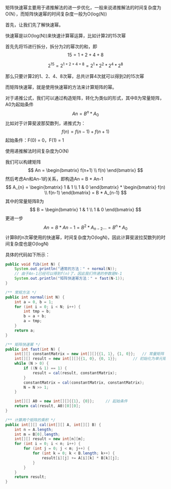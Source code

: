 

矩阵快速幂主要用于递推解法的进一步优化，一般来说递推解法的时间复杂度为O(N），而矩阵快速幂的时间复杂度一般为O(log(N))

首先，让我们先了解快速幂。

快速幂是以O(log(N))来快速计算幂运算，比如计算2的15次幂

首先先将15进行拆分，拆分为2的幂次的和，即
$$
15 = 1 + 2+4+8
$$

$$
2^{15}= 2^{1+2+4+8} = 2^{1} * 2^{2} * 2^{4} * 2^{8}
$$

那么只要计算2的1、2、4、8次幂，总共计算4次就可以得到2的15次幂

而矩阵快速幂，就是使用快速幂的方法来计算矩阵的幂。

对于递推公式，我们可以通过构造矩阵，转化为类似的形式，其中B为常量矩阵，A0为起始条件
$$
An = B ^{n} * A_{0}
$$
比如对于计算斐波那契数列，递推式为：
$$
f(n) = f(n-1) + f(n+1)
$$
起始条件：F(0) = 0，F(1) = 1

使用递推解法时间复杂度为O(N)

我们可以构建矩阵
$$
An = 
\begin{bmatrix}
f(n+1) \\
f(n)
\end{bmatrix}
$$
然后考虑An和An-1的关系，即构造An = B * An-1
$$
A_{n} = \begin{bmatrix}
1 & 1 \\
1 & 0
\end{bmatrix}
* 
\begin{bmatrix}
f(n) \\
f(n-1)
\end{bmatrix}
= B * A_{n-1}
$$
其中的常量矩阵B为
$$
B = \begin{bmatrix}
1 & 1 \\
1 & 0
\end{bmatrix}
$$
更进一步
$$
An = B * An-1 = B^{2}*A_{n-2} ...=B^{n} * A_{0}
$$
计算B的n次幂使用的快速幂，时间复杂度为O(logN)，因此计算斐波拉契数列的时间复杂度也是O(logN)

具体的代码如下所示：

```java
public void fib(int N) {
    System.out.println("通常的方法：" + normal(N));
    // 由于An-1已经可以得到f(n)了，因此我们传递的参数是N-1
    System.out.println("矩阵快速幂方法：" + fast(N-1));
}

/** 常规方法 */
public int normal(int N) {
    int a = 0, b = 1;
    for (int i = 0; i < N; i++) {
        int tmp = b;
        b = a + b;
        a = tmp;
    }
    return a;
}

/** 矩阵快速幂 */
public int fast(int N) {
    int[][] constantMatrix = new int[][]{{1, 1}, {1, 0}};   // 常量矩阵
    int[][] result = new int[][]{{1, 0}, {0, 1}};       // 初始化为单元矩阵
    while (N > 0) {
        if ((N & 1) == 1) {
            result = cal(result, constantMatrix);
        }
        constantMatrix = cal(constantMatrix, constantMatrix);
        N = N >> 1;
    }

    int[][] A0 = new int[][]{{1}, {0}};     // 起始条件
    return cal(result, A0)[0][0];
}

/** 计算两个矩阵的乘积 */
public int[][] cal(int[][] A, int[][] B) {
    int n = A.length;
    int m = B[0].length;
    int[][] result = new int[n][m];
    for (int i = 0; i < n; i++) {
        for (int j = 0; j < m; j++) {
            for (int k = 0; k < B.length; k++) {
                result[i][j] += A[i][k] * B[k][j];
            }
        }
    }
    return result;
}
```

